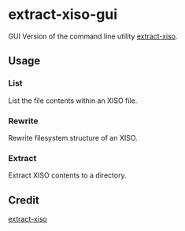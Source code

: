 # extract-xiso-gui  
GUI Version of the command line utility [extract-xiso](https://github.com/XboxDev/extract-xiso).  
## Usage
### List 

List the file contents within an XISO file.

### Rewrite

Rewrite filesystem structure of an XISO.

### Extract

Extract XISO contents to a directory.

## Credit
[extract-xiso](https://github.com/XboxDev/extract-xiso)
